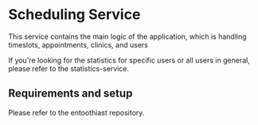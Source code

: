 # Scheduling Service

This service contains the main logic of the application, which is handling timeslots, appointments, clinics, and users

If you're looking for the statistics for specific users or all users in general, please refer to the statistics-service.

## Requirements and setup

Please refer to the entoothiast repository.
